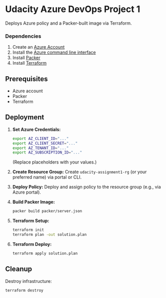 # Udacity Azure DevOps Project 1

Deploys Azure policy and a Packer-built image via Terraform.

### Dependencies
1. Create an [Azure Account](https://portal.azure.com) 
2. Install the [Azure command line interface](https://docs.microsoft.com/en-us/cli/azure/install-azure-cli?view=azure-cli-latest)
3. Install [Packer](https://www.packer.io/downloads)
4. Install [Terraform](https://www.terraform.io/downloads.html)

## Prerequisites

- Azure account
- Packer
- Terraform

## Deployment

1.  **Set Azure Credentials:**
    ```bash
    export AZ_CLIENT_ID="..."
    export AZ_CLIENT_SECRET="..."
    export AZ_TENANT_ID="..."
    export AZ_SUBSCRIPTION_ID="..."
    ```
    (Replace placeholders with your values.)

2.  **Create Resource Group:**
    Create `udacity-assignment1-rg` (or your preferred name) via portal or CLI.

3.  **Deploy Policy:**
    Deploy and assign policy to the resource group (e.g., via Azure portal).

4.  **Build Packer Image:**
    ```bash
    packer build packer/server.json
    ```

5.  **Terraform Setup:**
    ```bash
    terraform init
    terraform plan -out solution.plan
    ```

6.  **Terraform Deploy:**
    ```bash
    terraform apply solution.plan
    ```

## Cleanup

Destroy infrastructure:

```bash
terraform destroy

